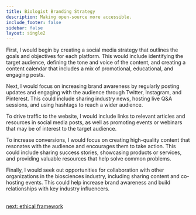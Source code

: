 ```yaml
---
title: Biologist Branding Strategy
description: Making open-source more accessible.
include_footer: false
sidebar: false
layout: single2
---
```


<p>
First, I would begin by creating a social media strategy that outlines the goals and objectives for each platform. This would include identifying the target audience, defining the tone and voice of the content, and creating a content calendar that includes a mix of promotional, educational, and engaging posts.

Next, I would focus on increasing brand awareness by regularly posting updates and engaging with the audience through Twitter, Instagram, and Pinterest. This could include sharing industry news, hosting live Q&A sessions, and using hashtags to reach a wider audience.

To drive traffic to the website, I would include links to relevant articles and resources in social media posts, as well as promoting events or webinars that may be of interest to the target audience.

To increase conversions, I would focus on creating high-quality content that resonates with the audience and encourages them to take action. This could include sharing success stories, showcasing products or services, and providing valuable resources that help solve common problems.

Finally, I would seek out opportunities for collaboration with other organizations in the biosciences industry, including sharing content and co-hosting events. This could help increase brand awareness and build relationships with key industry influencers.

<br>
<a href="https://workdojos.com/biologist/ethics">next: ethical framework</a>
</p>